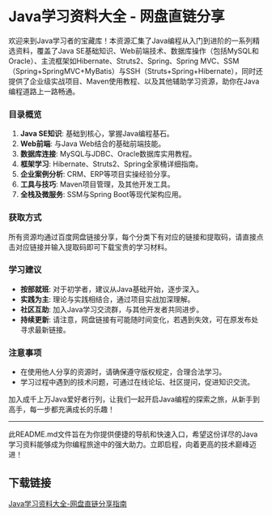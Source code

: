 # Java学习资料大全 - 网盘直链分享

欢迎来到Java学习者的宝藏库！本资源汇集了Java编程从入门到进阶的一系列精选资料，覆盖了Java SE基础知识、Web前端技术、数据库操作（包括MySQL和Oracle）、主流框架如Hibernate、Struts2、Spring、Spring MVC、SSM（Spring+SpringMVC+MyBatis）与SSH（Struts+Spring+Hibernate），同时还提供了企业级实战项目、Maven使用教程、以及其他辅助学习资源，助你在Java编程道路上一路畅通。

### 目录概览

1. **Java SE知识**: 基础到核心，掌握Java编程基石。
2. **Web前端**: 与Java Web结合的基础前端技能。
3. **数据库连接**: MySQL与JDBC、Oracle数据库实用教程。
4. **框架学习**: Hibernate、Struts2、Spring全家桶详细指南。
5. **企业案例分析**: CRM、ERP等项目实操经验分享。
6. **工具与技巧**: Maven项目管理，及其他开发工具。
7. **全栈及微服务**: SSM与Spring Boot等现代架构应用。

### 获取方式

所有资源均通过百度网盘链接分享，每个分类下有对应的链接和提取码，请直接点击对应链接并输入提取码即可下载宝贵的学习材料。

### 学习建议

- **按部就班**: 对于初学者，建议从Java基础开始，逐步深入。
- **实践为主**: 理论与实践相结合，通过项目实战加深理解。
- **社区互助**: 加入Java学习交流群，与其他开发者共同进步。
- **持续更新**: 请注意，网盘链接有可能随时间变化，若遇到失效，可在原发布处寻求最新链接。

### 注意事项

- 在使用他人分享的资源时，请确保遵守版权规定，合理合法学习。
- 学习过程中遇到的技术问题，可通过在线论坛、社区提问，促进知识交流。

加入成千上万Java爱好者行列，让我们一起开启Java编程的探索之旅，从新手到高手，每一步都充满成长的乐趣！

---

此README.md文件旨在为你提供便捷的导航和快速入口，希望这份详尽的Java学习资料能够成为你编程旅途中的强大助力。立即启程，向着更高的技术巅峰迈进！

## 下载链接

[Java学习资料大全-网盘直链分享指南](https://pan.quark.cn/s/fdc3198b4ac2)